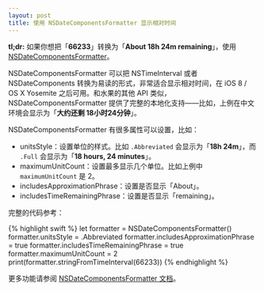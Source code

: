 ```yaml
---
layout: post
title: 使用 NSDateComponentsFormatter 显示相对时间
---
```


**tl;dr:** 如果你想把「**66233**」转换为「**About 18h 24m remaining**」，使用 [NSDateComponentsFormatter](https://developer.apple.com/library/prerelease/ios/documentation/Foundation/Reference/NSDateComponentsFormatter_class/index.html)。

NSDateComponentsFormatter 可以把 NSTimeInterval 或者 NSDateComponents 转换为易读的形式，非常适合显示相对时间，在 iOS 8 / OS X Yosemite 之后可用。和水果的其他 API 类似，NSDateComponentsFormatter 提供了完整的本地化支持——比如，上例在中文环境会显示为「**大约还剩 18小时24分钟**」。

NSDateComponentsFormatter 有很多属性可以设置，比如：

* unitsStyle：设置单位的样式。比如 `.Abbreviated` 会显示为「**18h 24m**」，而 `.Full` 会显示为「**18 hours, 24 minutes**」。
* maximumUnitCount：设置最多显示几个单位。比如上例中 `maximumUnitCount` 是 2。
* includesApproximationPhrase：设置是否显示「About」。
* includesTimeRemainingPhrase：设置是否显示「remaining」。

完整的代码参考：

{% highlight swift %}
let formatter = NSDateComponentsFormatter()
formatter.unitsStyle = .Abbreviated
formatter.includesApproximationPhrase = true
formatter.includesTimeRemainingPhrase = true
formatter.maximumUnitCount = 2
print(formatter.stringFromTimeInterval(66233))
{% endhighlight %}

更多功能请参阅 [NSDateComponentsFormatter 文档](https://developer.apple.com/library/prerelease/ios/documentation/Foundation/Reference/NSDateComponentsFormatter_class/index.html)。
